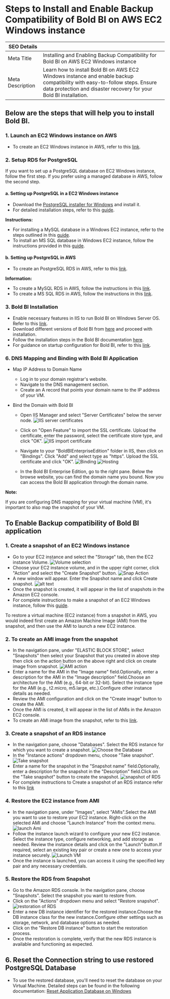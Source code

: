 # Steps to Install and Enable Backup Compatibility of Bold BI on AWS EC2 Windows instance

| SEO Details       |                                                                     |
|-------------------|---------------------------------------------------------------------|
| Meta Title        | Installing and Enabling Backup Compatibility for Bold BI on  AWS EC2 Windows instance |
| Meta Description  | Learn how to install Bold BI on AWS EC2 Windows instance and enable backup compatibility with easy-to-follow steps. Ensure data protection and disaster recovery for your Bold BI installation. |

## Below are the steps that will help you to install Bold BI.

### 1. Launch an EC2 Windows instance on AWS
   - To create an EC2 Windows instance in AWS, refer to this [link](https://docs.aws.amazon.com/AWSEC2/latest/WindowsGuide/EC2_GetStarted.html).

### 2. Setup RDS for PostgreSQL
If you want to set up a PostgreSQL database on EC2 Windows instance, follow the first step. If you prefer using a managed database in AWS, follow the second step.

#### a. Setting up PostgreSQL in a EC2 Windows instance
- Download the [PostgreSQL installer for Windows](https://www.enterprisedb.com/downloads/postgres-postgresql-downloads) and install it.
- For detailed installation steps, refer to this [guide](https://www.postgresqltutorial.com/postgresql-getting-started/install-postgresql/).

**Instructions:**
  - For installing a MySQL database in a Windows EC2 instance, refer to the steps outlined in this [guide](https://dev.mysql.com/doc/refman/8.3/en/windows-installation.html).
  - To install an MS SQL database in Windows EC2 instance, follow the instructions provided in this [guide](https://learn.microsoft.com/en-us/sql/database-engine/install-windows/install-sql-server?view=sql-server-ver16).

#### b. Setting up PostgreSQL in AWS
- To create an PostgreSQL RDS in AWS, refer to this [link](https://aws.amazon.com/getting-started/hands-on/create-connect-postgresql-db/).

**Information:** 
  - To create a MySQL RDS in AWS, follow the instructions in this [link](https://aws.amazon.com/getting-started/hands-on/create-mysql-db/).
  - To create a MS SQL RDS in AWS, follow the instructions in this [link](https://aws.amazon.com/getting-started/hands-on/create-microsoft-sql-db/).


### 3. Bold BI Installation
   - Enable necessary features in IIS to run Bold BI on Windows Server OS. Refer to this [link](https://help.boldbi.com/faq/features-needed-to-enable-in-iis-to-run-bold-bi-in-win-server-os/).
   - Download different versions of Bold BI from [here](https://www.boldbi.com/account/downloads) and proceed with installation.
   - Follow the installation steps in the Bold BI documentation [here](https://help.boldbi.com/deploying-bold-bi/deploying-in-windows/installation-and-deployment/).
   - For guidance on startup configuration for Bold BI, refer to this [link](https://help.boldbi.com/application-startup/latest/).

### 6. DNS Mapping and Binding with Bold BI Application

- Map IP Address to Domain Name
  - Log in to your domain registrar's website.
  - Navigate to the DNS management section.
  - Create an A record that points your domain name to the IP address of your VM.

- Bind the Domain with Bold BI
    - Open IIS Manager and select "Server Certificates" below the server node.
    ![IIS server certificates](images/IIS-ServerCertificates.png)
    - Click on "Open Feature" to import the SSL certificate. Upload the certificate, enter the password, select the certificate store type, and click "OK".
    ![IIS import certificate](images/IIS-importcertificate.png)
    - Navigate to your "BoldBIEnterpriseEdition" folder in IIS, then click on "Bindings". Click "Add" and select type as "https". Upload the SSL certificate and click "OK".
    ![Binding](images/IIS-binding.png)
    ![Hosting](images/IIS-Hosting.png)

    - In the Bold BI Enterprise Edition, go to the right pane. Below the browse website, you can find the domain name you bound. Now you can access the Bold BI application through the domain name.

**Note:**

If you are configuring DNS mapping for your virtual machine (VM), it's important to also map the snapshot of your VM. 

## To Enable Backup compatibility of Bold BI application

### 1. Create a snapshot of an EC2 Windows instance
- Go to your EC2 instance and select the "Storage" tab, then the EC2 instance Volume.
![Volume selection](images/EC2volume.png)
- Choose your EC2 instance volume, and in the upper right corner, click "Action" and select the "Create Snapshot" button.
![Snap Action](images/snapAction.png)
- A new window will appear. Enter the Snapshot name and click Create snapshot.
![alt text](images/createsnap.png)
- Once the snapshot is created, it will appear in the list of snapshots in the Amazon EC2 console.
- For complete instructions to make a snapshot of an EC2 Windows instance, follow this [guide](https://docs.aws.amazon.com/ebs/latest/userguide/ebs-creating-snapshot.html).

To restore a virtual machine (EC2 instance) from a snapshot in AWS, you would indeed first create an Amazon Machine Image (AMI) from the snapshot, and then use the AMI to launch a new EC2 instance. 
### 2. To create an AMI image from the snapshot
- In the navigation pane, under "ELASTIC BLOCK STORE", select "Snapshots" then select your Snapshot that you created in above step then click on the action button on the above right and click on create image from snapshot.
![AMI action](images/Ami-action.png)
- Enter a name for the AMI in the "Image name" field.Optionally, enter a description for the AMI in the "Image description" field.Choose an architecture for the AMI (e.g., 64-bit or 32-bit).
Select the instance type for the AMI (e.g., t2.micro, m5.large, etc.).Configure other instance details as needed.
- Review the AMI configuration and click on the "Create image" button to create the AMI.
- Once the AMI is created, it will appear in the list of AMIs in the Amazon EC2 console.
- To create an AMI image from the snapshot, refer to this [link](https://docs.aws.amazon.com/AWSEC2/latest/WindowsGuide/Creating_EBSbacked_WinAMI.html).

### 3. Create a snapshot of an RDS instance
- In the navigation pane, choose "Databases".
Select the RDS instance for which you want to create a snapshot.
![Choose the Database](images/database-navigate.png)
- In the "Instance actions" dropdown menu, choose "Take snapshot".
![Take snapshot](images/database-action.png)
- Enter a name for the snapshot in the "Snapshot name" field.Optionally, enter a description for the snapshot in the "Description" field.Click on the "Take snapshot" button to create the snapshot.
![snapshot of RDS](images/createDatabasesnap.png)
- For complete instructions to Create a snapshot of an RDS instance refer to this [link](https://docs.aws.amazon.com/AmazonRDS/latest/UserGuide/USER_CreateSnapshot.html)

### 4. Restore the EC2 instance from AMI
- In the navigation pane, under "Images", select "AMIs".Select the AMI you want to use to restore your EC2 instance. Right-click on the selected AMI and choose "Launch Instance" from the context menu.
![launch Ami](images/AMI-launch.png)
- Follow the instance launch wizard to configure your new EC2 instance. Select the instance type, configure networking, and add storage as needed. Review the instance details and click on the "Launch" button.If required, select an existing key pair or create a new one to access your instance securely.
![Launch VM](images/ami-launch-network.png)
- Once the instance is launched, you can access it using the specified key pair and any necessary credentials.

### 5. Restore the RDS from Snapshot
- Go to the Amazon RDS console. In the navigation pane, choose "Snapshots". Select the snapshot you want to restore from.
- Click on the "Actions" dropdown menu and select "Restore snapshot".
![restoration of RDS](images/restoreDBaction.png)
- Enter a new DB instance identifier for the restored instance.Choose the DB instance class for the new instance.Configure other settings such as storage, network, and database options as needed.
- Click on the "Restore DB instance" button to start the restoration process.
- Once the restoration is complete, verify that the new RDS instance is available and functioning as expected.

## 6. Reset the Connection string to use restored PostgreSQL Database

- To use the restored database, you'll need to reset the database on your Virtual Machine.
Detailed steps can be found in the following documentation: [Reset Application Database on Windows](https://help.boldbi.com/utilities/bold-bi-command-line-tools/reset-application-database/#windows)
